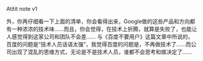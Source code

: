 Atitit note v1


外，你再仔细看一下上面的清单，你会看得出来，Google做的这些产品和方向都有一种浓浓的技术味……而且，你会觉得，在技术上折腾，就算是失败了，也能让人感觉得到这家公司和团队不会差……
与《百度不要用户》这篇文章中所说的，百度的问题是“技术人员话语太强”，我觉得百度的问题是，不再做技术了……而公司出现了混乱的思维方式，无论是不是技术人员，谁都不会思考和做决定了……

